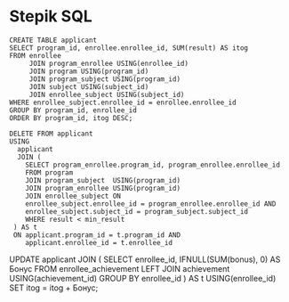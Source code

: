# Stepik SQL

```
CREATE TABLE applicant
SELECT program_id, enrollee.enrollee_id, SUM(result) AS itog
FROM enrollee
     JOIN program_enrollee USING(enrollee_id)
     JOIN program USING(program_id)
     JOIN program_subject USING(program_id)
     JOIN subject USING(subject_id)
     JOIN enrollee_subject USING(subject_id)
WHERE enrollee_subject.enrollee_id = enrollee.enrollee_id
GROUP BY program_id, enrollee_id
ORDER BY program_id, itog DESC;
```


```
DELETE FROM applicant
USING
  applicant
  JOIN (
    SELECT program_enrollee.program_id, program_enrollee.enrollee_id 
    FROM program
    JOIN program_subject  USING(program_id)
    JOIN program_enrollee USING(program_id)
    JOIN enrollee_subject ON 
    enrollee_subject.enrollee_id = program_enrollee.enrollee_id AND
    enrollee_subject.subject_id = program_subject.subject_id
    WHERE result < min_result
 ) AS t
 ON applicant.program_id = t.program_id AND
    applicant.enrollee_id = t.enrollee_id
```

UPDATE applicant JOIN (
    SELECT enrollee_id, IFNULL(SUM(bonus), 0) AS Бонус FROM enrollee_achievement
    LEFT JOIN achievement USING(achievement_id)
    GROUP BY enrollee_id 
    ) AS t USING(enrollee_id)
SET itog = itog + Бонус;
















